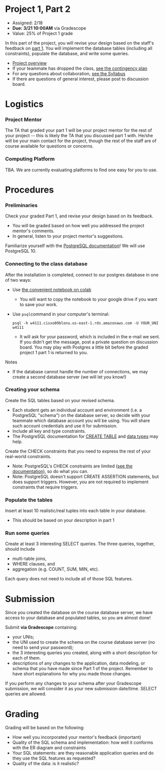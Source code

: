 # Project 1, Part 2


* Assigned: 2/18
* **Due: 3/21 10:00AM** via Gradescope
* Value: 25% of Project 1 grade


In this part of the project, you will revise your design based on the staff's feedback on [part 1](./part1.md). You will implement the database tables (including all constraints), populate the database, and write some queries.

* [Project overview](./README.md)
* If your teammate has dropped the class, [see the contingency plan](./part1.md#contingency)
* For any questions about collaboration, [see the Syllabus](https://w4111.github.io/syllabus#assignment-collaboration-policies-aka-cheating)
* If there are questions of general interest, please post to discussion board.



# Logistics

### Project Mentor

The TA that graded your part 1 will be your project mentor for the rest of your project -- 
this is likely the TA that you discussed part 1 with. He/she will be your main contact for 
the project, though the rest of the staff are of course available for questions or concerns.


<!--
<a name="GCP"></a>
### Google Cloud Platform

* Go to [https://www.cs.columbia.edu/auth/cloud](https://www.cs.columbia.edu/auth/cloud) and fill out your name to create a Google Cloud account. You will receive an invitation email from no-reply@cloud.cs.columbia.edu, go to [https://console.cloud.google.com](https://console.cloud.google.com) and log in with cloud.cs account and the temporary password. You will be prompted to change your password.
* We have sent your coupon code for Google Cloud by e-mail. **Make sure you are logged in with your @cloud.cs.columbia.edu account**. Sign out from other Google accounts, go to [https://console.cloud.google.com/education](https://console.cloud.google.com/education), enter your code in the “coupon code” box, then click accept and continue. 
* Right after redeeming your code, follow [these instructions](./gcp_instructions.pdf) on how to configure your Google Cloud environment and create your instance.
* For Part 2, your will use your instance to connect to the course database server, and to get familiriazed with the instance environment, which you'll use later on Part 3 to run your web application.
-->

### Computing Platform

TBA.  We are currently evaluating platforms to find one easy for you to use.




# Procedures
 
 
### Preliminaries

Check your graded Part 1, and revise your design based on its feedback.

  * You will be graded based on how well you addressed the project mentor's comments. 
  * In general, listen to your project mentor's suggestions.

Familiarize yourself with the [PostgreSQL documentation](http://www.postgresql.org/docs/10/interactive/index.html)!
   We will use PostgreSQL 10.


### Connecting to the class database

<!--  
* Navigate to your VM instance in the Cloud Platform Console, start it again, and click the SSH button that appears next to it. A terminal window will pop up.
-->


After the installation is completed, connect to our postgres database in one of two ways:

* Use [the convenient notebook on colab](https://colab.research.google.com/github/w4111/project1-s22/blob/main/part2.ipynb)
  * You will want to copy the notebook to your google drive if you want to save your work.
* Use `psql`command in your computer's terminal:

      psql -h w4111.cisxo09blonu.us-east-1.rds.amazonaws.com -U YOUR_UNI w4111

  * It will ask for your password, which is included in the e-mail we sent. If you didn't get the message, post a private question on discussion board. You may play with Postgres a little bit before the graded project 1 part 1 is returned to you.

Notes

* If the database cannot handle the number of connections, we may create a second database server (we will let you know!)

<!-- * **Don't forget to stop your VM instance after you're done using it or it will use up your credits!!!** -->

### Creating your schema

Create the SQL tables based on your revised schema.

* Each student gets an individual account and environment (i.e. a PostgreSQL "schema") on the database server, so decide with your teammate which database account you will be using. You will share such account credentials and use it for submission.
* Include all key and type constraints.
* The PostgreSQL documentation for [CREATE TABLE](http://www.postgresql.org/docs/10/static/sql-createtable.html)
and [data types](http://www.postgresql.org/docs/10/static/datatype.html) may help.

Create the CHECK constraints that you need to express the rest of your real-world constraints.

* Note: PostgreSQL's CHECK constraints are limited ([see the documentation](http://www.postgresql.org/docs/10/static/ddl-constraints.html)), so do what you can.
* Note: PostgreSQL doesn't support CREATE ASSERTION statements, but does support triggers.
However, you are not required to implement constraints that require triggers.

### Populate the tables

Insert at least 10 realistic/real tuples into each table in your database.

* This should be based on your description in part 1

### Run some queries

Create at least 3 interesting SELECT queries.  The three queries, together, should include 

* multi-table joins,
* WHERE clauses, and 
* aggregation (e.g. COUNT, SUM, MIN, etc). 

Each query does not need to include all of those SQL features.



# Submission
<a name="submit"></a>

Since you created the database on the course database server, we have access to your database and populated tables, so you are almost done!

Submit **via Gradescope** containing:

* your UNIs;
* the UNI used to create the schema on the course database server (no need to send your password);
* the 3 interesting queries you created, along with a short description for each of them.
* descriptions of any changes to the application, data modeling, or schema that you have made since Part 1 of the project.  Remember to have short explanations for why you made those changes.

If you perform any changes to your schema after your Gradescope submission, we will consider it as your new submission date/time. SELECT queries are allowed.



# Grading 
<a name="grading"></a>

Grading will be based on the following:

* How well you incorporated your mentor's feedback (important)
* Quality of the SQL schema and implementation:  how well it conforms with the ER diagram and constraints
* Your SQL statements: are they reasonable application queries and do they use the SQL features as requested?
* Quality of the data: is it realistic? 

